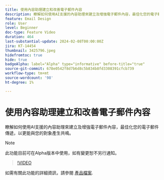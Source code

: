 ```yaml
---
title: 使用內容助理建立和改善電子郵件內容
description: 瞭解如何使用AI支援的內容助理來建立及增強電子郵件內容，最佳化您的電子郵件傳遞，以更能與您的對象產生共鳴。
feature: Email Design
role: User
level: Beginner
doc-type: Feature Video
duration: 464
last-substantial-update: 2024-02-08T00:00:00Z
jira: KT-14454
thumbnail: 3425796.jpeg
hidefromtoc: true
hide: true
badgeAlpha: label="Alpha" type="informative" before-title="true"
source-git-commit: 678e0542f8d7b6d8c5b834b8fd3308391cfcb739
workflow-type: tm+mt
source-wordcount: '98'
ht-degree: 1%

---
```



# 使用內容助理建立和改善電子郵件內容

瞭解如何使用AI支援的內容助理來建立及增強電子郵件內容，最佳化您的電子郵件傳遞，以更能與您的對象產生共鳴。

>[!NOTE]
>
> 此功能目前可在Alpha版本中使用，如有變更恕不另行通知。

>[!VIDEO](https://video.tv.adobe.com/v/3425796/?learn=on)

如需有關此功能的詳細資訊，請參閱 [產品檔案](https://experienceleague.adobe.com/docs/campaign-web/v8/msg/email/content/content-assistant/generative-gs.html).
